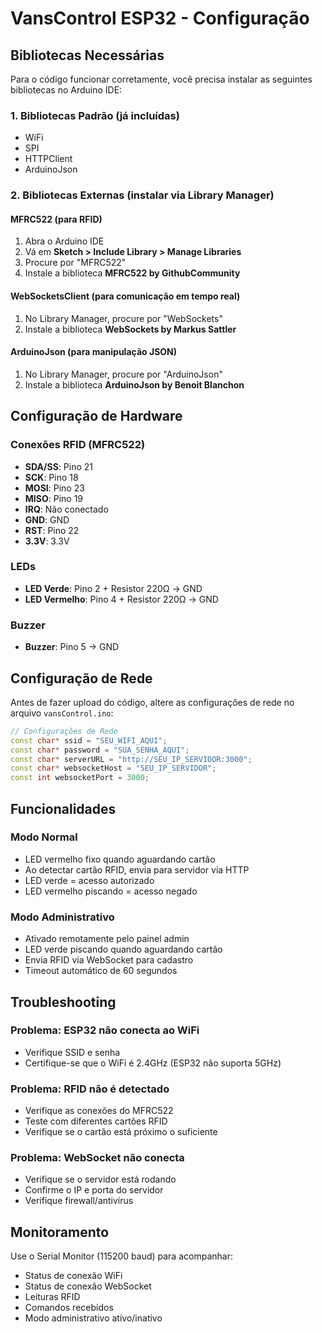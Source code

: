 # VansControl ESP32 - Configuração

## Bibliotecas Necessárias

Para o código funcionar corretamente, você precisa instalar as seguintes bibliotecas no Arduino IDE:

### 1. Bibliotecas Padrão (já incluídas)
- WiFi
- SPI
- HTTPClient
- ArduinoJson

### 2. Bibliotecas Externas (instalar via Library Manager)

#### MFRC522 (para RFID)
1. Abra o Arduino IDE
2. Vá em **Sketch > Include Library > Manage Libraries**
3. Procure por "MFRC522"
4. Instale a biblioteca **MFRC522 by GithubCommunity**

#### WebSocketsClient (para comunicação em tempo real)
1. No Library Manager, procure por "WebSockets"
2. Instale a biblioteca **WebSockets by Markus Sattler**

#### ArduinoJson (para manipulação JSON)
1. No Library Manager, procure por "ArduinoJson"
2. Instale a biblioteca **ArduinoJson by Benoit Blanchon**

## Configuração de Hardware

### Conexões RFID (MFRC522)
- **SDA/SS**: Pino 21
- **SCK**: Pino 18
- **MOSI**: Pino 23
- **MISO**: Pino 19
- **IRQ**: Não conectado
- **GND**: GND
- **RST**: Pino 22
- **3.3V**: 3.3V

### LEDs
- **LED Verde**: Pino 2 + Resistor 220Ω → GND
- **LED Vermelho**: Pino 4 + Resistor 220Ω → GND

### Buzzer
- **Buzzer**: Pino 5 → GND

## Configuração de Rede

Antes de fazer upload do código, altere as configurações de rede no arquivo `vansControl.ino`:

```cpp
// Configurações de Rede
const char* ssid = "SEU_WIFI_AQUI";
const char* password = "SUA_SENHA_AQUI";
const char* serverURL = "http://SEU_IP_SERVIDOR:3000";
const char* websocketHost = "SEU_IP_SERVIDOR";
const int websocketPort = 3000;
```

## Funcionalidades

### Modo Normal
- LED vermelho fixo quando aguardando cartão
- Ao detectar cartão RFID, envia para servidor via HTTP
- LED verde = acesso autorizado
- LED vermelho piscando = acesso negado

### Modo Administrativo
- Ativado remotamente pelo painel admin
- LED verde piscando quando aguardando cartão
- Envia RFID via WebSocket para cadastro
- Timeout automático de 60 segundos

## Troubleshooting

### Problema: ESP32 não conecta ao WiFi
- Verifique SSID e senha
- Certifique-se que o WiFi é 2.4GHz (ESP32 não suporta 5GHz)

### Problema: RFID não é detectado
- Verifique as conexões do MFRC522
- Teste com diferentes cartões RFID
- Verifique se o cartão está próximo o suficiente

### Problema: WebSocket não conecta
- Verifique se o servidor está rodando
- Confirme o IP e porta do servidor
- Verifique firewall/antivírus

## Monitoramento

Use o Serial Monitor (115200 baud) para acompanhar:
- Status de conexão WiFi
- Status de conexão WebSocket
- Leituras RFID
- Comandos recebidos
- Modo administrativo ativo/inativo 